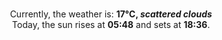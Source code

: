 <p  align="center"><br/>Currently, the weather is: <b> 17°C, <i>scattered clouds</i></b></br>Today, the sun rises at <b>05:48</b> and sets at <b>18:36</b>.</p>
